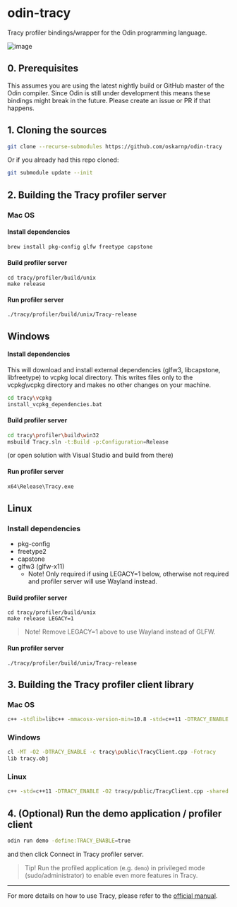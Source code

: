 # odin-tracy
Tracy profiler bindings/wrapper for the Odin programming language.

![image](https://user-images.githubusercontent.com/6025293/111910080-3411b000-8a60-11eb-9be0-8c80a1d5831c.png)


## 0. Prerequisites
This assumes you are using the latest nightly build or GitHub master of the Odin compiler.   Since Odin is still under development this means these bindings might break in the future. Please create an issue or PR if that happens.

## 1. Cloning the sources
```sh
git clone --recurse-submodules https://github.com/oskarnp/odin-tracy
```
Or if you already had this repo cloned:
```sh
git submodule update --init
```

## 2. Building the Tracy profiler server

### Mac OS
#### Install dependencies
```sh
brew install pkg-config glfw freetype capstone
```
#### Build profiler server
```
cd tracy/profiler/build/unix
make release
```
#### Run profiler server
```
./tracy/profiler/build/unix/Tracy-release
```

## Windows
#### Install dependencies
This will download and install external dependencies (glfw3, libcapstone, libfreetype) to vcpkg local directory. This writes files only to the vcpkg\vcpkg directory and makes no other changes on your machine.
```sh
cd tracy\vcpkg
install_vcpkg_dependencies.bat
```
#### Build profiler server
```sh
cd tracy\profiler\build\win32
msbuild Tracy.sln -t:Build -p:Configuration=Release
```
(or open solution with Visual Studio and build from there)
#### Run profiler server
```sh
x64\Release\Tracy.exe
```

## Linux

### Install dependencies
* pkg-config
* freetype2
* capstone
* glfw3 (glfw-x11)
  * Note! Only required if using LEGACY=1 below, otherwise not required and
    profiler server will use Wayland instead.

#### Build profiler server
```
cd tracy/profiler/build/unix
make release LEGACY=1
```
> Note! Remove LEGACY=1 above to use Wayland instead of GLFW.

#### Run profiler server
```
./tracy/profiler/build/unix/Tracy-release
```

## 3. Building the Tracy profiler client library

### Mac OS
```sh
c++ -stdlib=libc++ -mmacosx-version-min=10.8 -std=c++11 -DTRACY_ENABLE -O2 -dynamiclib tracy/public/TracyClient.cpp  -o tracy.dylib
```
### Windows
```sh
cl -MT -O2 -DTRACY_ENABLE -c tracy\public\TracyClient.cpp -Fotracy
lib tracy.obj
```
### Linux
```sh
c++ -std=c++11 -DTRACY_ENABLE -O2 tracy/public/TracyClient.cpp -shared -fPIC -o tracy.so
```

## 4. (Optional) Run the demo application / profiler client

```sh
odin run demo -define:TRACY_ENABLE=true
```

and then click Connect in Tracy profiler server.

> Tip! Run the profiled application (e.g. `demo`) in privileged mode
  (sudo/administrator) to enable even more features in Tracy.


---

For more details on how to use Tracy, please refer to the [official manual](https://github.com/wolfpld/tracy/releases/download/v0.9/tracy.pdf).
